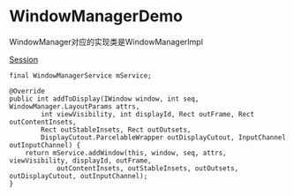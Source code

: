# WindowManagerDemo

WindowManager对应的实现类是WindowManagerImpl

[Session](http://androidxref.com/9.0.0_r3/xref/frameworks/base/services/core/java/com/android/server/wm/Session.java)

```
final WindowManagerService mService;

@Override
public int addToDisplay(IWindow window, int seq, WindowManager.LayoutParams attrs,
        int viewVisibility, int displayId, Rect outFrame, Rect outContentInsets,
        Rect outStableInsets, Rect outOutsets,
        DisplayCutout.ParcelableWrapper outDisplayCutout, InputChannel outInputChannel) {
    return mService.addWindow(this, window, seq, attrs, viewVisibility, displayId, outFrame,
            outContentInsets, outStableInsets, outOutsets, outDisplayCutout, outInputChannel);
}

```